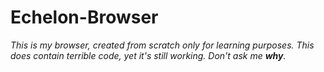 # Echelon-Browser
<i>This is my browser, created from scratch only for learning purposes. This does contain terrible code, yet it's still working. Don't ask me <b>why</b>.</i>
